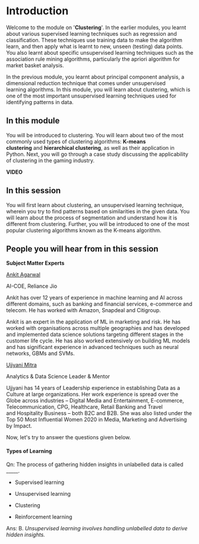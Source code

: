 # Introduction

Welcome to the module on '**Clustering**'. In the earlier modules, you learnt about various supervised learning techniques such as regression and classification. These techniques use training data to make the algorithm learn, and then apply what is learnt to new, unseen (testing) data points. You also learnt about specific unsupervised learning techniques such as the association rule mining algorithms, particularly the apriori algorithm for market basket analysis.

In the previous module, you learnt about principal component analysis, a dimensional reduction technique that comes under unsupervised learning algorithms. In this module, you will learn about clustering, which is one of the most important unsupervised learning techniques used for identifying patterns in data.

## In this module

You will be introduced to clustering. You will learn about two of the most commonly used types of clustering algorithms: **K-means clustering** and **hierarchical clustering**, as well as their application in Python. Next, you will go through a case study discussing the applicability of clustering in the gaming industry.

**VIDEO**

## In this session

You will first learn about clustering, an unsupervised learning technique, wherein you try to find patterns based on similarities in the given data. You will learn about the process of segmentation and understand how it is different from clustering. Further, you will be introduced to one of the most popular clustering algorithms known as the K-means algorithm.

## People you will hear from in this session

**Subject Matter Experts**

[Ankit Agarwal](https://www.linkedin.com/in/ankit-agarwal-4333248/)

AI-COE, Reliance Jio

Ankit has over 12 years of experience in machine learning and AI across different domains, such as banking and financial services, e-commerce and telecom. He has worked with Amazon, Snapdeal and Citigroup.

Ankit is an expert in the application of ML in marketing and risk. He has worked with organisations across multiple geographies and has developed and implemented data science solutions targeting different stages in the customer life cycle. He has also worked extensively on building ML models and has significant experience in advanced techniques such as neural networks, GBMs and SVMs.

[Ujjyani Mitra](https://www.linkedin.com/in/ujjyainimitra)

Analytics & Data Science Leader & Mentor 

Ujjyani has 14 years of Leadership experience in establishing Data as a Culture at large organizations. Her work experience is spread over the Globe across industries – Digital Media and Entertainment, E-commerce, Telecommunication, CPG, Healthcare, Retail Banking and Travel and Hospitality Business – both B2C and B2B. She was also listed under the Top 50 Most Influential Women 2020 in Media, Marketing and Advertising by Impact.

Now, let's try to answer the questions given below.

#### Types of Learning

Qn: The process of gathering hidden insights in unlabelled data is called \_\_\_\_\_.

- Supervised learning

- Unsupervised learning

- Clustering

- Reinforcement learning

Ans: B. *Unsupervised learning involves handling unlabelled data to derive hidden insights.*

